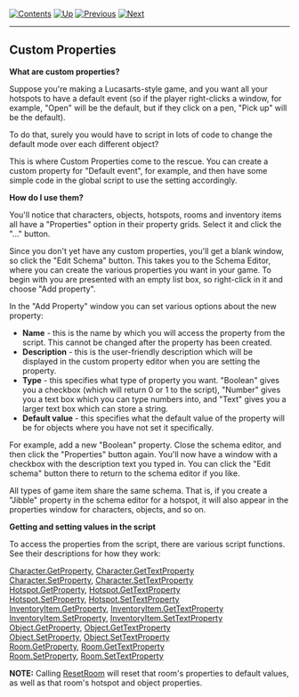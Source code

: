 []()

[![Contents](contents.gif)](ags.md) [![Up](up.gif)](ags12.md#topic20)
[![Previous](back.gif)](ags19.md#GlobalVariables)
[![Next](forward.gif)](ags21.md#topic32)

------------------------------------------------------------------------

Custom Properties
-----------------

**What are custom properties?**

Suppose you're making a Lucasarts-style game, and you want all your
hotspots to have a default event (so if the player right-clicks a
window, for example, "Open" will be the default, but if they click on a
pen, "Pick up" will be the default).

To do that, surely you would have to script in lots of code to change
the default mode over each different object?

This is where Custom Properties come to the rescue. You can create a
custom property for "Default event", for example, and then have some
simple code in the global script to use the setting accordingly.

**How do I use them?**

You'll notice that characters, objects, hotspots, rooms and inventory
items all have a "Properties" option in their property grids. Select it
and click the "..." button.

Since you don't yet have any custom properties, you'll get a blank
window, so click the "Edit Schema" button. This takes you to the Schema
Editor, where you can create the various properties you want in your
game. To begin with you are presented with an empty list box, so
right-click in it and choose "Add property".

In the "Add Property" window you can set various options about the new
property:

-   **Name** - this is the name by which you will access the property
    from the script. This cannot be changed after the property has
    been created.
-   **Description** - this is the user-friendly description which will
    be displayed in the custom property editor when you are setting
    the property.
-   **Type** - this specifies what type of property you want. "Boolean"
    gives you a checkbox (which will return 0 or 1 to the script),
    "Number" gives you a text box which you can type numbers into, and
    "Text" gives you a larger text box which can store a string.
-   **Default value** - this specifies what the default value of the
    property will be for objects where you have not set it specifically.

For example, add a new "Boolean" property. Close the schema editor, and
then click the "Properties" button again. You'll now have a window with
a checkbox with the description text you typed in. You can click the
"Edit schema" button there to return to the schema editor if you like.

All types of game item share the same schema. That is, if you create a
"Jibble" property in the schema editor for a hotspot, it will also
appear in the properties window for characters, objects, and so on.

**Getting and setting values in the script**

To access the properties from the script, there are various script
functions. See their descriptions for how they work:

[Character.GetProperty](ags47.md#Character.GetProperty),
[Character.GetTextProperty](ags47.md#Character.GetTextProperty)\
[Character.SetProperty](ags47.md#Character.SetProperty),
[Character.SetTextProperty](ags47.md#Character.SetTextProperty)\
[Hotspot.GetProperty](ags63.md#Hotspot.GetProperty),
[Hotspot.GetTextProperty](ags63.md#Hotspot.GetTextProperty)\
[Hotspot.SetProperty](ags63.md#Hotspot.SetProperty),
[Hotspot.SetTextProperty](ags63.md#Hotspot.SetTextProperty)\
[InventoryItem.GetProperty](ags64.md#InventoryItem.GetProperty),
[InventoryItem.GetTextProperty](ags64.md#InventoryItem.GetTextProperty)\
[InventoryItem.SetProperty](ags64.md#InventoryItem.SetProperty),
[InventoryItem.SetTextProperty](ags64.md#InventoryItem.SetTextProperty)\
[Object.GetProperty](ags68.md#Object.GetProperty),
[Object.GetTextProperty](ags68.md#Object.GetTextProperty)\
[Object.SetProperty](ags68.md#Object.SetProperty),
[Object.SetTextProperty](ags68.md#Object.SetTextProperty)\
[Room.GetProperty](ags73.md#Room.GetProperty),
[Room.GetTextProperty](ags73.md#Room.GetTextProperty)\
[Room.SetProperty](ags73.md#Room.SetProperty),
[Room.SetTextProperty](ags73.md#Room.SetTextProperty)

**NOTE:** Calling [ResetRoom](ags73.md#ResetRoom) will reset that
room's properties to default values, as well as that room's hotspot and
object properties.
